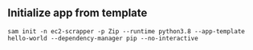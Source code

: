 
## Initialize app from template
```
sam init -n ec2-scrapper -p Zip --runtime python3.8 --app-template hello-world --dependency-manager pip --no-interactive
```

